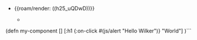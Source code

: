 - {{roam/render: ((h25_uQDwD))}}
    - ```clojure
(defn my-component []
  [:h1 {:on-click #(js/alert "Hello Wilker")} "World"]
  )```
